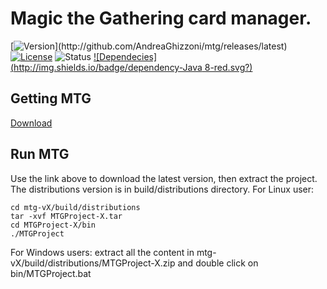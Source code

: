 # Magic the Gathering card manager.
[![Version](http://img.shields.io/badge/version-beta_0.3046-blue.svg?)](http://github.com/AndreaGhizzoni/mtg/releases/latest) [![License](http://img.shields.io/badge/license-MIT-blue.svg)](http://opensource.org/licenses/MIT) ![Status](http://img.shields.io/badge/build-BETA-yellow.svg) [![Dependecies](http://img.shields.io/badge/dependency-Java 8-red.svg?)](http://www.oracle.com/technetwork/java/javase/downloads/jre8-downloads-2133155.html)

## Getting MTG

[Download](http://github.com/AndreaGhizzoni/mtg/releases)

## Run MTG
Use the link above to download the latest version, then extract the project.
The distributions version is in build/distributions directory.
For Linux user:

    cd mtg-vX/build/distributions
    tar -xvf MTGProject-X.tar
    cd MTGProject-X/bin
    ./MTGProject
    
For Windows users: extract all the content in mtg-vX/build/distributions/MTGProject-X.zip and double click on bin/MTGProject.bat